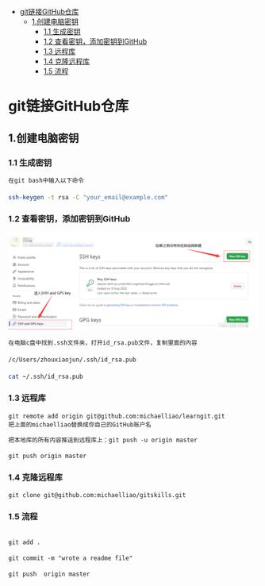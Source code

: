 - [git链接GitHub仓库](#git链接github仓库)
  - [1.创建电脑密钥](#1创建电脑密钥)
    - [1.1 生成密钥](#11-生成密钥)
    - [1.2 查看密钥，添加密钥到GitHub](#12-查看密钥添加密钥到github)
    - [1.3 远程库](#13-远程库)
    - [1.4 克隆远程库](#14-克隆远程库)
    - [1.5 流程](#15-流程)

# git链接GitHub仓库

## 1.创建电脑密钥

### 1.1 生成密钥

```bash 
在git bash中输入以下命令

ssh-keygen -t rsa -C "your_email@example.com"
```

### 1.2 查看密钥，添加密钥到GitHub

<img src="https://github.com/timesun135/notebook/blob/master/git%E7%9A%84%E5%AD%A6%E4%B9%A0/git%E9%93%BE%E6%8E%A5github%E4%BB%93%E5%BA%93/%E5%9B%BE%E7%89%87/1.jpg?raw=true"  style="zoom:50%;" alt="" title=""  />

```bash
在电脑c盘中找到.ssh文件夹，打开id_rsa.pub文件，复制里面的内容

/c/Users/zhouxiaojun/.ssh/id_rsa.pub

cat ~/.ssh/id_rsa.pub

```

### 1.3 远程库
```
git remote add origin git@github.com:michaelliao/learngit.git
把上面的michaelliao替换成你自己的GitHub账户名
```
```
把本地库的所有内容推送到远程库上：git push -u origin master

git push origin master
```

### 1.4 克隆远程库

```
git clone git@github.com:michaelliao/gitskills.git

```
### 1.5 流程

```

git add .

git commit -m "wrote a readme file"

git push  origin master
```





